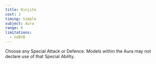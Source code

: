 ```yaml
---
title: Kinjite
cost: 2
timing: Simple
subject: Aura
range: 6
limitations:
  - noBtB
---
```

Choose any Special Attack or Defence. Models within the Aura may not declare use of that Special Ability.